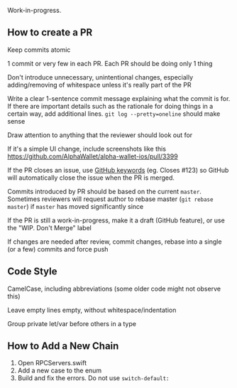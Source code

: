 Work-in-progress.

How to create a PR
---
Keep commits atomic

1 commit or very few in each PR. Each PR should be doing only 1 thing

Don't introduce unnecessary, unintentional changes, especially adding/removing of whitespace unless it's really part of the PR

Write a clear 1-sentence commit message explaining what the commit is for. If there are important details such as the rationale for doing things in a certain way, add additional lines. `git log --pretty=oneline` should make sense

Draw attention to anything that the reviewer should look out for

If it's a simple UI change, include screenshots like this https://github.com/AlphaWallet/alpha-wallet-ios/pull/3399

If the PR closes an issue, use [GitHub keywords](https://docs.github.com/en/issues/tracking-your-work-with-issues/linking-a-pull-request-to-an-issue) (eg. Closes #123) so GitHub will automatically close the issue when the PR is merged.

Commits introduced by PR should be based on the current `master`. Sometimes reviewers will request author to rebase master (`git rebase master`) if `master` has moved significantly since

If the PR is still a work-in-progress, make it a draft (GitHub feature), or use the "WIP. Don't Merge" label

If changes are needed after review, commit changes, rebase into a single (or a few) commits and force push

Code Style
---
CamelCase, including abbreviations (some older code might not observe this)

Leave empty lines empty, without whitespace/indentation

Group private let/var before others in a type

How to Add a New Chain
---
1. Open RPCServers.swift
2. Add a new case to the enum
3. Build and fix the errors. Do not use `switch-default:`

